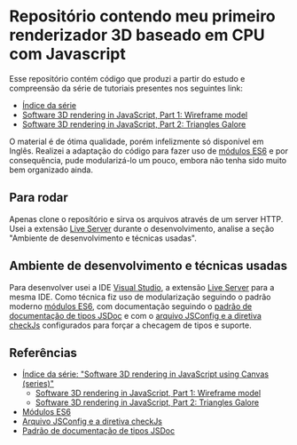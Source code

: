 # Repositório contendo meu primeiro renderizador 3D baseado em CPU com Javascript

Esse repositório contém código que produzi a partir do estudo e compreensão da série de tutoriais presentes nos seguintes link:

* [Índice da série](https://kitsunegames.com/post/development/2016/07/11/canvas3d-3d-rendering-in-javascript/)
* [Software 3D rendering in JavaScript, Part 1: Wireframe model](https://kitsunegames.com/post/development/2016/07/11/canvas3d-3d-rendering-in-javascript/)
* [Software 3D rendering in JavaScript, Part 2: Triangles Galore](https://kitsunegames.com/post/development/2016/07/28/software-3d-rendering-in-javascript-pt2/)

O material é de ótima qualidade, porém infelizmente só disponível em Inglês.
Realizei a adaptação do código para fazer uso de [módulos ES6](https://developer.mozilla.org/pt-BR/docs/Web/JavaScript/Guide/Modules) e por consequência, pude modularizá-lo um pouco, embora não tenha sido muito bem organizado ainda.

## Para rodar

Apenas clone o reposítório e sirva os arquivos através de um server HTTP. Usei a extensão [Live Server](https://marketplace.visualstudio.com/items?itemName=ritwickdey.LiveServer) durante o desenvolvimento, analise a seção "Ambiente de desenvolvimento e técnicas usadas".

## Ambiente de desenvolvimento e técnicas usadas

Para desenvolver usei a IDE [Visual Studio](https://code.visualstudio.com/), a extensão [Live Server](https://marketplace.visualstudio.com/items?itemName=ritwickdey.LiveServer) para a mesma IDE.
Como técnica fiz uso de modularização seguindo o padrão moderno [módulos ES6](https://developer.mozilla.org/pt-BR/docs/Web/JavaScript/Guide/Modules), com documentação seguindo o [padrão de documentação de tipos JSDoc](https://jsdoc.app/) e com o [arquivo JSConfig e a diretiva checkJs](https://code.visualstudio.com/docs/languages/jsconfig) configurados para forçar a checagem de tipos e suporte.

## Referências

* [Índice da série: "Software 3D rendering in JavaScript using Canvas (series)"](https://kitsunegames.com/post/development/2016/07/11/canvas3d-3d-rendering-in-javascript/)
  * [Software 3D rendering in JavaScript, Part 1: Wireframe model](https://kitsunegames.com/post/development/2016/07/11/canvas3d-3d-rendering-in-javascript/)
  * [Software 3D rendering in JavaScript, Part 2: Triangles Galore](https://kitsunegames.com/post/development/2016/07/28/software-3d-rendering-in-javascript-pt2/)
* [Módulos ES6](https://developer.mozilla.org/pt-BR/docs/Web/JavaScript/Guide/Modules)
* [Arquivo JSConfig e a diretiva checkJs](https://code.visualstudio.com/docs/languages/jsconfig)
* [Padrão de documentação de tipos JSDoc](https://jsdoc.app/)
